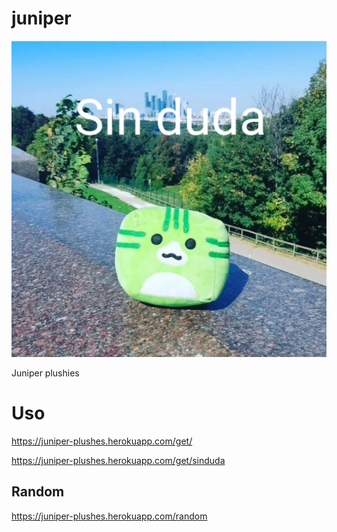 # juniper

![](./src/images/sinduda.png)

Juniper plushies

# Uso

https://juniper-plushes.herokuapp.com/get/<nombre>

https://juniper-plushes.herokuapp.com/get/sinduda

## Random

https://juniper-plushes.herokuapp.com/random
